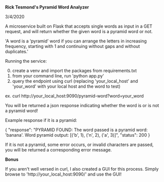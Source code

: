 **Rick Tesmond's Pyramid Word Analyzer**

3/4/2020

A microservice built on Flask that accepts single words as input in a GET request, and will return whether the given word is a pyramid word or not.

'A word is a ‘pyramid’ word if you can arrange the letters in increasing frequency, starting with 1 and continuing without gaps and without duplicates.'

Running the service:

0) create a venv and import the packages from requirements.txt
1) from your command line, run 'python app.py'
2) query the endpoint using curl (replacing 'your_local_host' and 'your_word' with your local host and the word to test)

  ex. curl http://your_local_host:9090/pyramid-word?word=your_word

You will be returned a json response indicating whether the word is or is not a pyramid word!

Example response if it is a pyramid:

{
  "response": "PYRAMID FOUND: The word passed is a pyramid word: 'banana'. Word pyramid output: [('b', 1), ('n', 2), ('a', 3)]", 
  "status": 200
}

If it is not a pyramid, some error occurs, or invalid characters are passed, you will be returned a corresponding error message.

**Bonus**

If you aren't well versed in curl, I also created a GUI for this process. Simply browse to 'http://your_local_host:9090/' and use the GUI!
